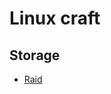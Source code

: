 # Linux craft
## Storage
* [Raid](https://github.com/pplinlin2/LinuxCraft/blob/master/src/raid/index.md)
